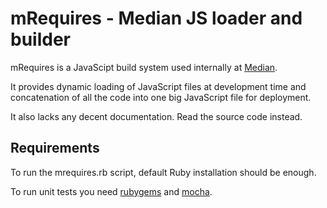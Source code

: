 mRequires - Median JS loader and builder
========================================

mRequires is a JavaScipt build system used internally at [Median][].

It provides dynamic loading of JavaScript files at development time
and concatenation of all the code into one big JavaScript file for
deployment.

It also lacks any decent documentation.  Read the source code instead.

Requirements
------------

To run the mrequires.rb script, default Ruby installation should be
enough.

To run unit tests you need [rubygems][] and [mocha][].


[Median]: http://median.ee
[rubygems]: http://rubyforge.org/projects/rubygems/
[mocha]: http://mocha.rubyforge.org/


